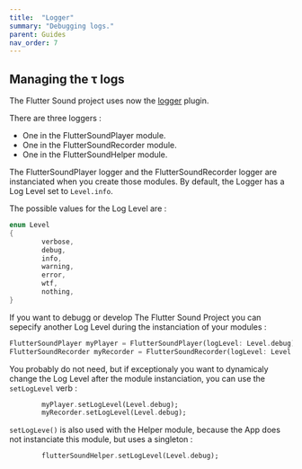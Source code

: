 ```yaml
---
title:  "Logger"
summary: "Debugging logs."
parent: Guides
nav_order: 7
---
```

## Managing the &tau; logs

The Flutter Sound project uses now the [logger](https://pub.dev/packages/logger) plugin.

There are three loggers : 

- One in the FlutterSoundPlayer module.
- One in the FlutterSoundRecorder module.
- One in the FlutterSoundHelper module.

The FlutterSoundPlayer logger and the FlutterSoundRecorder logger are instanciated when you create those modules.
By default, the Logger has a Log Level set to `Level.info`.

The possible values for the Log Level are :

```dart
enum Level 
{
        verbose,
        debug,
        info,
        warning,
        error,
        wtf,
        nothing,
}
```

If you want to debugg or develop The Flutter Sound Project you can sepecify another Log Level during the instanciation of your modules : 

```dart
FlutterSoundPlayer myPlayer = FlutterSoundPlayer(logLevel: Level.debug);
FlutterSoundRecorder myRecorder = FlutterSoundRecorder(logLevel: Level.debug);
```

You probably do not need, but if exceptionaly you want to dynamicaly change the Log Level after the module instanciation, you can use the `setLogLevel` verb :

```dart
        myPlayer.setLogLevel(Level.debug);
        myRecorder.setLogLevel(Level.debug);
```

`setLogLeve()` is also used with the Helper module, because the App does not instanciate this module, but uses a singleton :

```dart
        flutterSoundHelper.setLogLevel(Level.debug);
```


